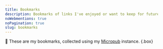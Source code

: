 ```yaml
---
title: Bookmarks
description: Bookmarks of links I've enjoyed or want to keep for future reference.
noWebmentions: true
noPagination: true
slug: bookmarks
---
```


🔖 These are my bookmarks, collected using my [Micropub](https://micropub.spec.indieweb.org/) instance.
{.box}
